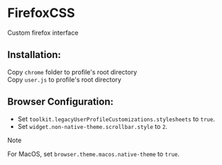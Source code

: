 # FirefoxCSS
Custom firefox interface

## Installation:
Copy `chrome` folder to profile's root directory\
Copy `user.js` to profile's root directory

## Browser Configuration:
- Set `toolkit.legacyUserProfileCustomizations.stylesheets` to `true`.
- Set `widget.non-native-theme.scrollbar.style` to `2`.

> [!NOTE]
> For MacOS, set `browser.theme.macos.native-theme` to `true`.